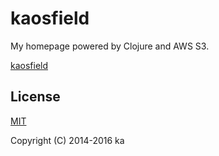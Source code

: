# kaosfield

My homepage powered by Clojure and AWS S3.

[kaosfield](http://www.kaosfield.net)

## License

[MIT](http://opensource.org/licenses/MIT)

Copyright (C) 2014-2016 ka
